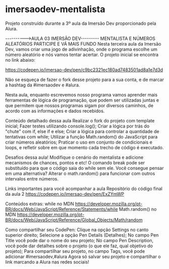 # imersaodev-mentalista
Projeto construído durante a 3º aula da Imersão Dev proporcionado pela Alura.


---------->AULA 03 IMERSÃO DEV--------- 
MENTALISTA E NÚMEROS ALEATÓRIOS
PARTICIPE E VÁ MAIS FUNDO
Nesta terceira aula da Imersão Dev, vamos criar uma jogo de adivinhação, onde o programa escolhe um número aleatório e nós vamos tentar acertar. O projeto inicial se encontra no link abaixo:

https://codepen.io/imersao-dev/pen/c9bc2321ec180ad7483501ad8a1e7d3d

Não se esqueça de fazer o fork desse projeto para a sua conta, e de marcar a hashtag da #imersaodev e #alura.

Nesta aula, enquanto escrevemos nosso programa vamos aprender mais ferramentas de lógica de programação, que podem ser utilizadas juntas e que permitem que nossos programas sigam por diversos caminhos, de acordo com as informações e dados recebidos.


Conteúdo detalhado dessa aula
Realizar o fork do projeto com template inicial;
Fazer testes utilizando console.log();
Criar a lógica por trás do "chute" com if, else if e else;
Criar a lógica para controlar a quantidade de tentativas com while;
Utilizar a função Math.random() do JavaScript para criar números aleatórios;
Praticar o uso em conjunto de condicionais e loops, e refletir sobre em que momento cada trecho de código é executado.


Desafios dessa aula!
Modifique o cenário do mentalista e adicione mecanismos de chances, pontos e etc!
O comando break pode ser substituído para que o código saia do while sem ele. Você consegue pensar em uma alternativa?
Alterar o math.random() para funcionar com outros intervalos entre números.


Links importantes para você acompanhar a aula
Repositório do código final da aula 2 https://codepen.io/imersao-dev/pen/ExZYmWP


Conteúdos extras:
while no MDN https://developer.mozilla.org/pt-BR/docs/Web/JavaScript/Reference/Statements/while
Math.random() no MDN https://developer.mozilla.org/pt-BR/docs/Web/JavaScript/Reference/Global_Objects/Math/random


Como compartilhar seu CodePen:
Clique na opção Settings no canto superior direito;
Selecione a opção Pen Details (Detalhes);
No campo Pen Title você pode dar o nome do seu projeto;
No campo Pen Description, você pode dar detalhes sobre o projeto (o que ele faz, qual objetivo do projeto);
Para compartilhar seu projeto, no campo Tags, você pode adicionar #imersaodev,#alura
Agora só salvar seu projeto e compartilhar o link marcando a Alura nas redes sociais!
